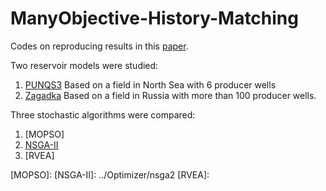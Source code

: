# ManyObjective-History-Matching

Codes on reproducing results in this [paper].


Two reservoir models were studied:

1. [PUNQS3] Based on a field in North Sea with 6 producer wells
2. [Zagadka] Based on a field in Russia with more than 100 producer wells.


Three stochastic algorithms were compared:

1. [MOPSO]
2. [NSGA-II](../blob/master/Optimizer/nsga2)
3. [RVEA]



[paper]: https://ieeexplore.ieee.org/document/7850215
[PUNQS3]: https://www.imperial.ac.uk/earth-science/research/research-groups/perm/standard-models/eclipse-dataset/
[Zagadka]: https://ieeexplore.ieee.org/document/7850215
[MOPSO]: 
[NSGA-II]: ../Optimizer/nsga2
[RVEA]: 

